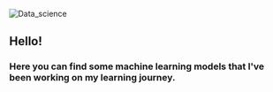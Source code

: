 ![Data_science](https://user-images.githubusercontent.com/42385621/125825628-306f794c-ef8c-48fc-86ba-f5da0d7ca36b.png)


## Hello! 


### Here you can find some machine learning models that I've been working on my learning journey.


